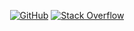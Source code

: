 <p align="center">
    <a href="https://github.com/derme302" target="_blank"><img alt="GitHub" src="https://img.shields.io/badge/-@derme302-181717?style=flat&logo=GitHub&logoColor=white"></a>
    <a href="https://stackoverflow.com/users/3023853/derme302" target="_blank"><img alt="Stack Overflow" src="https://img.shields.io/badge/-Stack%20Overflow-FE7A16?style=flat&logo=Stack-Overflow&logoColor=white"></a>
</p>
